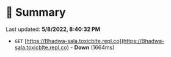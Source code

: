 # 📖 Summary
Last updated: **5/8/2022, 8:40:32 PM**

- `GET` [https://Bhadwa-sala.toxicblte.repl.co](https://Bhadwa-sala.toxicblte.repl.co) - **Down** (1664ms)
